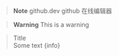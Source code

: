 > **Note**
> github.dev github 在线编辑器

> **Warning**
> This is a warning

> Title  
> Some text
{info}